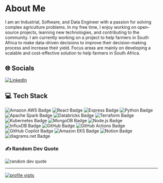 # About Me

I am an Industrial, Software, and Data Engineer with a passion for solving complex agriculture problems. In my free time, I enjoy working on open-source projects, learning new technologies, and contributing to the community. I am currently working on a project to help farmers in South Africa to make data-driven decisions to improve their decision-making process and increase their yield. Focus areas are mainly on developing a scalable and cost-effective solution to help farmers in South Africa.

## 🌐 Socials

[![LinkedIn](https://img.shields.io/badge/LinkedIn-%230077B5.svg?logo=linkedin&logoColor=white)](https://www.linkedin.com/in/maarten-brits-1b8a47196/)

## 💻 Tech Stack

![Amazon AWS Badge](https://img.shields.io/badge/Amazon%20AWS-232F3E?logo=amazonaws&logoColor=fff&style=flat) ![React Badge](https://img.shields.io/badge/React-61DAFB?logo=react&logoColor=000&style=flat) ![Express Badge](https://img.shields.io/badge/Express-000?logo=express&logoColor=fff&style=flat) ![Python Badge](https://img.shields.io/badge/Python-3776AB?logo=python&logoColor=fff&style=flat) ![Apache Spark Badge](https://img.shields.io/badge/Apache%20Spark-E25A1C?logo=apachespark&logoColor=fff&style=flat) ![Databricks Badge](https://img.shields.io/badge/Databricks-FF3621?logo=databricks&logoColor=fff&style=flat) ![Terraform Badge](https://img.shields.io/badge/Terraform-844FBA?logo=terraform&logoColor=fff&style=flat) ![Kubernetes Badge](https://img.shields.io/badge/Kubernetes-326CE5?logo=kubernetes&logoColor=fff&style=flat) ![MongoDB Badge](https://img.shields.io/badge/MongoDB-47A248?logo=mongodb&logoColor=fff&style=flat) ![Node.js Badge](https://img.shields.io/badge/Node.js-393?logo=nodedotjs&logoColor=fff&style=flat) ![InfluxDB Badge](https://img.shields.io/badge/InfluxDB-22ADF6?logo=influxdb&logoColor=fff&style=flat) ![GitHub Badge](https://img.shields.io/badge/GitHub-181717?logo=github&logoColor=fff&style=flat) ![GitHub Actions Badge](https://img.shields.io/badge/GitHub%20Actions-2088FF?logo=githubactions&logoColor=fff&style=flat) ![GitHub Copilot Badge](https://img.shields.io/badge/GitHub%20Copilot-000?logo=githubcopilot&logoColor=fff&style=flat) ![Amazon EKS Badge](https://img.shields.io/badge/Amazon%20EKS-F90?logo=amazoneks&logoColor=fff&style=flat) ![Notion Badge](https://img.shields.io/badge/Notion-000?logo=notion&logoColor=fff&style=flat) ![diagrams.net Badge](https://img.shields.io/badge/diagrams.net-F08705?logo=diagramsdotnet&logoColor=fff&style=flat)

<!-- # 📊 GitHub Stats:
![](https://github-readme-stats.vercel.app/api?username=MaartenBrits&theme=dark&hide_border=false&include_all_commits=true&count_private=true)<br/>
![](https://github-readme-streak-stats.herokuapp.com/?user=BenjaminOsmers&theme=dark&hide_border=false)<br/>
![](https://github-readme-stats.vercel.app/api/top-langs/?username=BenjaminOsmers&theme=dark&hide_border=false&include_all_commits=true&count_private=true&layout=compact) -->

<!-- ## 🏆 GitHub Trophies
![](https://github-profile-trophy.vercel.app/?username=BenjaminOsmers&theme=radical&no-frame=false&no-bg=true&margin-w=4) -->

### ✍️ Random Dev Quote

![random dev quote](https://quotes-github-readme.vercel.app/api?type=horizontal&theme=radical)

---
[![profile visits](https://visitcount.itsvg.in/api?id=MaartenBrits&label=Profile%20Views&color=3&icon=0&pretty=false)](https://visitcount.itsvg.in)
